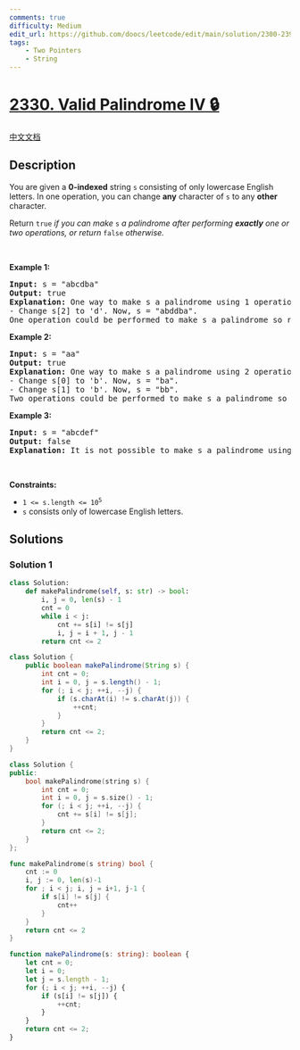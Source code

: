 ```yaml
---
comments: true
difficulty: Medium
edit_url: https://github.com/doocs/leetcode/edit/main/solution/2300-2399/2330.Valid%20Palindrome%20IV/README_EN.md
tags:
    - Two Pointers
    - String
---
```


<!-- problem:start -->

# [2330. Valid Palindrome IV 🔒](https://leetcode.com/problems/valid-palindrome-iv)

[中文文档](/solution/2300-2399/2330.Valid%20Palindrome%20IV/README.md)

## Description

<p>You are given a <strong>0-indexed</strong> string <code>s</code> consisting of only lowercase English letters. In one operation, you can change <strong>any</strong> character of <code>s</code> to any <strong>other</strong> character.</p>

<p>Return <code>true</code><em> if you can make </em><code>s</code><em> a palindrome after performing <strong>exactly</strong> one or two operations, or return </em><code>false</code><em> otherwise.</em></p>

<p>&nbsp;</p>
<p><strong class="example">Example 1:</strong></p>

<pre>
<strong>Input:</strong> s = &quot;abcdba&quot;
<strong>Output:</strong> true
<strong>Explanation:</strong> One way to make s a palindrome using 1 operation is:
- Change s[2] to &#39;d&#39;. Now, s = &quot;abddba&quot;.
One operation could be performed to make s a palindrome so return true.
</pre>

<p><strong class="example">Example 2:</strong></p>

<pre>
<strong>Input:</strong> s = &quot;aa&quot;
<strong>Output:</strong> true
<strong>Explanation:</strong> One way to make s a palindrome using 2 operations is:
- Change s[0] to &#39;b&#39;. Now, s = &quot;ba&quot;.
- Change s[1] to &#39;b&#39;. Now, s = &quot;bb&quot;.
Two operations could be performed to make s a palindrome so return true.
</pre>

<p><strong class="example">Example 3:</strong></p>

<pre>
<strong>Input:</strong> s = &quot;abcdef&quot;
<strong>Output:</strong> false
<strong>Explanation:</strong> It is not possible to make s a palindrome using one or two operations so return false.
</pre>

<p>&nbsp;</p>
<p><strong>Constraints:</strong></p>

<ul>
	<li><code>1 &lt;= s.length &lt;= 10<sup>5</sup></code></li>
	<li><code>s</code> consists only of lowercase English letters.</li>
</ul>

## Solutions

<!-- solution:start -->

### Solution 1

<!-- tabs:start -->

```python
class Solution:
    def makePalindrome(self, s: str) -> bool:
        i, j = 0, len(s) - 1
        cnt = 0
        while i < j:
            cnt += s[i] != s[j]
            i, j = i + 1, j - 1
        return cnt <= 2
```

```java
class Solution {
    public boolean makePalindrome(String s) {
        int cnt = 0;
        int i = 0, j = s.length() - 1;
        for (; i < j; ++i, --j) {
            if (s.charAt(i) != s.charAt(j)) {
                ++cnt;
            }
        }
        return cnt <= 2;
    }
}
```

```cpp
class Solution {
public:
    bool makePalindrome(string s) {
        int cnt = 0;
        int i = 0, j = s.size() - 1;
        for (; i < j; ++i, --j) {
            cnt += s[i] != s[j];
        }
        return cnt <= 2;
    }
};
```

```go
func makePalindrome(s string) bool {
	cnt := 0
	i, j := 0, len(s)-1
	for ; i < j; i, j = i+1, j-1 {
		if s[i] != s[j] {
			cnt++
		}
	}
	return cnt <= 2
}
```

```ts
function makePalindrome(s: string): boolean {
    let cnt = 0;
    let i = 0;
    let j = s.length - 1;
    for (; i < j; ++i, --j) {
        if (s[i] != s[j]) {
            ++cnt;
        }
    }
    return cnt <= 2;
}
```

<!-- tabs:end -->

<!-- solution:end -->

<!-- problem:end -->
